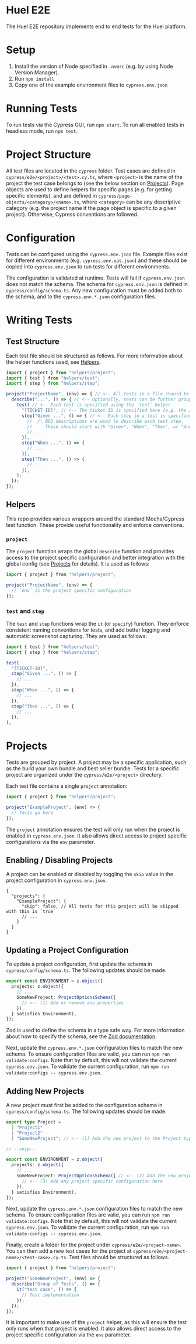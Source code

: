 # Huel E2E

The Huel E2E repository implements end to end tests for the Huel platform.

# Setup

1. Install the version of Node specified in `.nvmrc` (e.g. by using Node Version Manager).
2. Run `npm install`
3. Copy one of the example environment files to `cypress.env.json`

# Running Tests

To run tests via the Cypress GUI, run `npm start`. To run all enabled tests in headless mode, run `npm test`.

# Project Structure

All test files are located in the `cypress` folder. Test cases are defined in `cypress/e2e/<project>/<test>.cy.ts`, where `<project>` is the name of the project the test case belongs to (see the below section on [Projects](#projects)). Page objects are used to define helpers for specific pages (e.g. for getting specific elements), and are defined in `cypress/page-objects/<category>/<name>.ts`, where `<category>` can be any descriptive category (e.g. the project name if the page object is specific to a given project). Otherwise, Cypress conventions are followed.

# Configuration

Tests can be configured using the `cypress.env.json` file. Example files exist for different environments (e.g. `cypress.env.uat.json`) and these should be copied into `cypress.env.json` to run tests for different environments.

The configuration is validated at runtime. Tests will fail if `cypress.env.json` does not match the schema. The schema for `cypress.env.json` is defined in `cypress/config/schema.ts`. Any new configuration must be added both to the schema, and to the `cypress.env.*.json` configuration files.

# Writing Tests

## Test Structure

Each test file should be structured as follows. For more information about the helper functions used, see [Helpers](#helpers).

```ts
import { project } from "helpers/project";
import { test } from "helpers/test";
import { step } from "helpers/step";

project("ProjectName", (env) => { // <-- All tests in a file should be grouped in a `project` block
  describe("...", () => { // <-- Optionally, tests can be further grouped by a `describe` block
    test( // <-- Each test is specified using the `test` helper
      "[TICKET-ID]", // <-- The ticket ID is specified here (e.g. the Jira ID)
      step("Given ...", () => { // <-- Each step in a test is specified using the `step` helper
        //  /\ BDD descriptions are used to describe each test step.
        //     These should start with "Given", "When", "Then", or "And".
        // ...
      }),
      step("When ...", () => {
        // ...
      }),
      step("Then ...", () => {
        // ...
      }),
    );
  });
});
```

## Helpers

This repo provides various wrappers around the standard Mocha/Cypress test function. These provide useful functionality and enforce conventions.

### `project`

The `project` function wraps the global `describe` function and provides access to the project specific configuration and better integration with the global config (see [Projects](#projects) for details). It is used as follows:

```ts
import { project } from "helpers/project";

project("ProjectName", (env) => {
  // `env` is the project specific configuration
});
```

### `test` and `step`

The `test` and `step` functions wrap the `it` (or `specify`) function. They enforce consistent naming conventions for tests, and add better logging and automatic screenshot capturing. They are used as follows:

```ts
import { test } from "helpers/test";
import { step } from "helpers/step";

test(
  "[TICKET-ID]",
  step("Given ...", () => {
    // ...
  }),
  step("When ...", () => {
    // ...
  }),
  step("Then ...", () => {
    // ...
  }),
);
```

# Projects

Tests are grouped by project. A project may be a specific application, such as the build your own bundle and best seller bundle. Tests for a specific project are organized under the `cypress/e2e/<project>` directory.

Each test file contains a single `project` annotation:

```ts
import { project } from "helpers/project";

project("ExampleProject", (env) => {
  // Tests go here
});
```

The `project` annotation ensures the test will only run when the project is enabled in `cypress.env.json`. It also allows direct access to project specific configurations via the `env` parameter.

## Enabling / Disabling Projects

A project can be enabled or disabled by toggling the `skip` value in the project configuration in `cypress.env.json`.

```jsonc
{
  "projects": {
    "ExampleProject": {
      "skip": false, // All tests for this project will be skipped with this is `true` 
      // ...
    }
  }
}
```

## Updating a Project Configuration

To update a project configuration, first update the schema in `cypress/config/schema.ts`. The following updates should be made.

```ts
export const ENVIRONMENT = z.object({
  projects: z.object({
    // ...
    SomeNewProject: ProjectOptionsSchema({
      // <-- (1) Add or remove any properties
    }),
  } satisfies Environment),
});
```

Zod is used to define the schema in a type safe way. For more information about how to specify the schema, see the [Zod documentation](https://github.com/colinhacks/zod#basic-usage).

Next, update the `cypress.env.*.json` configuration files to match the new schema. To ensure configuration files are valid, you can run `npm run validate:configs`. Note that by default, this will not validate the current `cypress.env.json`. To validate the current configuration, run `npm run validate:configs -- cypress.env.json`.

## Adding New Projects

A new project must first be added to the configuration schema in `cypress/config/schema.ts`. The following updates should be made.

```ts
export type Project =
  | "Project1"
  | "Project2"
  | "SomeNewProject"; // <-- (1) Add the new project to the Project type

// --snip--

export const ENVIRONMENT = z.object({
  projects: z.object({
    // ...
    SomeNewProject: ProjectOptionsSchema({ // <-- (2) Add the new project to the ENVIRONMENT schema
      // <-- (3) Add any project specific configuration here
    }),
  } satisfies Environment),
});
```

Next, update the `cypress.env.*.json` configuration files to match the new schema. To ensure configuration files are valid, you can run `npm run validate:configs`. Note that by default, this will not validate the current `cypress.env.json`. To validate the current configuration, run `npm run validate:configs -- cypress.env.json`.

Finally, create a folder for the project under `cypress/e2e/<project-name>`. You can then add a new test cases for the project at `cypress/e2e/<project-name>/<test-case>.cy.ts`. Test files should be structured as follows.

```ts
import { project } from "helpers/project";

project("SomeNewProject", (env) => {
  describe("Group of Tests", () => {
    it("test case", () => {
      // Test implementation
    });
  });
});
```

It is important to make use of the `project` helper, as this will ensure the test only runs when that project is enabled. It also allows direct access to the project specific configuration via the `env` parameter.
